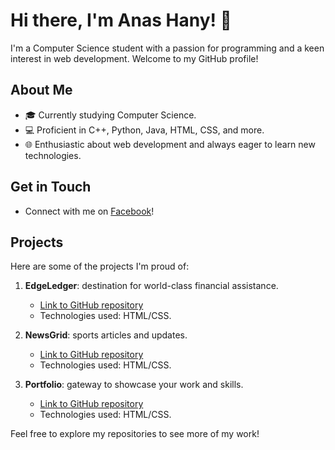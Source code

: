# Hi there, I'm Anas Hany! 👋

I'm a Computer Science student with a passion for programming and a keen interest in web development. Welcome to my GitHub profile!

## About Me

- 🎓 Currently studying Computer Science.
- 💻 Proficient in C++, Python, Java, HTML, CSS, and more.
- 🌐 Enthusiastic about web development and always eager to learn new technologies.

## Get in Touch

- Connect with me on [Facebook](https://www.facebook.com/anashany219/)!

## Projects

Here are some of the projects I'm proud of:

1. **EdgeLedger**: destination for world-class financial assistance.
   - [Link to GitHub repository](https://github.com/AnasHany2193/Edge-Ledger-website)
   - Technologies used: HTML/CSS.

2. **NewsGrid**: sports articles and updates.
   - [Link to GitHub repository](https://github.com/AnasHany2193/NewsGrid-website)
   - Technologies used: HTML/CSS.

3. **Portfolio**: gateway to showcase your work and skills.
   - [Link to GitHub repository](https://github.com/AnasHany2193/portfolio-website)
   - Technologies used: HTML/CSS.

Feel free to explore my repositories to see more of my work!
